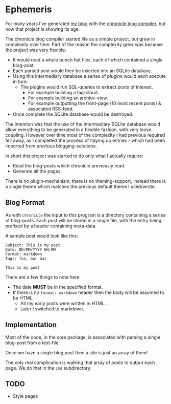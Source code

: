 # Ephemeris

For many years I've generated [my blog](https://blog.steve.fi/) with the [chronicle blog compiler](https://steve.fi/Software/chronicle/), but now that project is showing its age.

The chronicle blog compiler started life as a simple project, but grew in complexity over time.  Part of the reason the complexity grew was because the project was very flexible:

* It would read a whole bunch flat files, each of which contained a single blog-post.
* Each parsed post would then be inserted into an SQLite database.
* Using this intermediary database a series of plugins would each execute in turn:
  * The plugins would run SQL-queries to extract posts of interest.
    * For example building a tag-cloud.
    * For example building an archive-view.
    * For example outputting the front-page (10 most recent posts) & associated RSS-feed.
* Once complete the SQLite database would be destroyed.

The intention was that the use of the intermediary SQLite database would allow everything to be generated in a flexible fashion, with very loose coupling.  However over time most of the complexity I had previous required fell away, as I completed the process of tidying up entries - which had been imported from previous blogging-solutions.

In short this project was started to do only what I actually require:

* Read the blog-posts which chronicle previously read.
* Generate all the pages.

There is no plugin-mechanism, there is no theming-support, instead there is a single theme which matches the previous default theme I used/wrote.


## Blog Format

As with `chronicle` the input to this program is a directory containing a series of blog-posts.  Each post will be stored in a single file, with the entry being prefixed by a header containing meta-data.

A sample post would look like this:

```
Subject: This is my post
Date: DD/MM/YYYY HH:MM
Format: markdown
Tags: foo, bar baz

This is my post
```

There are a few things to note here:

* The date **MUST** be in the specified format.
* If there is no `format: markdown` header then the body will be assumed to be HTML.
  * All my early posts were written in HTML.
  * Later I switched to markdown.


## Implementation

Most of the code, in the core package, is associated with parsing a single
blog-post from a text-file.

Once we have a single blog post then a site is just an array of them!

The only real complication is walking that array of posts to output
each page.  We do that in the `cmd` subdirectory.


## TODO

* Style pages

